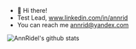 - 👋 Hi there!
- Test Lead, www.linkedin.com/in/annrid
- You can reach me annrid@yandex.com

<!---
AnnRidel/AnnRidel is a ✨ special ✨ repository because its `README.md` (this file) appears on your GitHub profile.
You can click the Preview link to take a look at your changes.
--->
![AnnRidel's github stats](https://github-readme-stats.vercel.app/api?username=annridel&show_icons=true&theme=radical)
